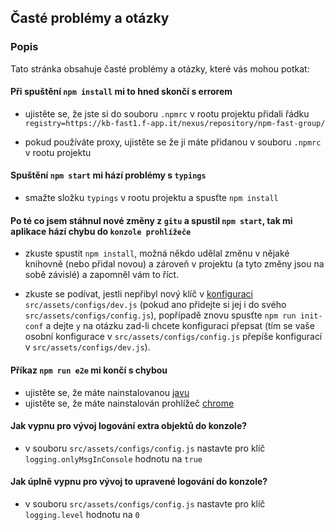 ## Časté problémy a otázky

### Popis

Tato stránka obsahuje časté problémy a otázky, které vás mohou potkat:

#### Při spuštění `npm install` mi to hned skončí s errorem

- ujistěte se, že jste si do souboru `.npmrc` v rootu projektu přidali řádku `registry=https://kb-fast1.f-app.it/nexus/repository/npm-fast-group/`

- pokud používáte proxy, ujistěte se že ji máte přidanou v souboru `.npmrc` v rootu projektu

#### Spuštění `npm start` mi hází problémy s `typings`

- smažte složku `typings` v rootu projektu a spusťte `npm install`

#### Po té co jsem stáhnul nové změny z `gitu` a spustil `npm start`, tak mi aplikace hází chybu do `konzole prohlížeče`

- zkuste spustit `npm install`, možná někdo udělal změnu v nějaké knihovně (nebo přidal novou) a zároveň v projektu (a tyto změny jsou na sobě závislé) a zapomněl vám to říct.

- zkuste se podívat, jestli nepřibyl nový klíč v [konfiguraci](./config.md) `src/assets/configs/dev.js` (pokud ano přidejte si jej i do svého `src/assets/configs/config.js`), popřípadě znovu spusťte `npm run init-conf` a dejte `y` na otázku zad-li chcete konfiguraci přepsat (tím se vaše osobní konfigurace v `src/assets/configs/config.js` přepíše konfigurací v `src/assets/configs/dev.js`).

#### Příkaz `npm run e2e` mi končí s chybou

- ujistěte se, že máte nainstalovanou [javu](https://www.java.com/en/download/)
- ujistěte se, že máte nainstalován prohlížeč [chrome](https://www.google.com/chrome/browser/desktop/index.html)

#### Jak vypnu pro vývoj logování extra objektů do konzole?

- v souboru `src/assets/configs/config.js` nastavte pro klíč `logging.onlyMsgInConsole` hodnotu na `true`

#### Jak úplně vypnu pro vývoj to upravené logování do konzole?

- v souboru `src/assets/configs/config.js` nastavte pro klíč `logging.level` hodnotu na `0`
